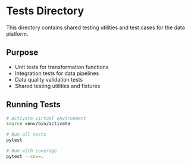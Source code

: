 # Tests Directory

This directory contains shared testing utilities and test cases for the data platform.

## Purpose

- Unit tests for transformation functions
- Integration tests for data pipelines
- Data quality validation tests
- Shared testing utilities and fixtures

## Running Tests

```bash
# Activate virtual environment
source venv/bin/activate

# Run all tests
pytest

# Run with coverage
pytest --cov=.
```